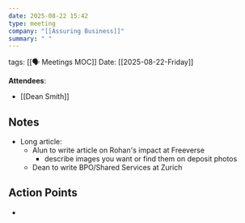 ```yaml
---
date: 2025-08-22 15:42
type: meeting
company: "[[Assuring Business]]"
summary: " "
---
```

tags: [[🗣️ Meetings MOC]]
Date: [[2025-08-22-Friday]]

**Attendees**: 
- [[Dean Smith]]

## Notes
- Long article:
	- Alun to write article on Rohan's impact at Freeverse
		- describe images you want or find them on deposit photos
	- Dean to write BPO/Shared Services at Zurich

## Action Points
- 

